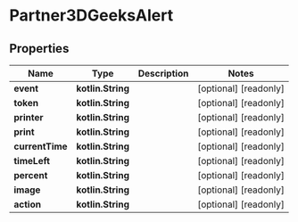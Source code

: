 
# Partner3DGeeksAlert

## Properties
Name | Type | Description | Notes
------------ | ------------- | ------------- | -------------
**event** | **kotlin.String** |  |  [optional] [readonly]
**token** | **kotlin.String** |  |  [optional] [readonly]
**printer** | **kotlin.String** |  |  [optional] [readonly]
**print** | **kotlin.String** |  |  [optional] [readonly]
**currentTime** | **kotlin.String** |  |  [optional] [readonly]
**timeLeft** | **kotlin.String** |  |  [optional] [readonly]
**percent** | **kotlin.String** |  |  [optional] [readonly]
**image** | **kotlin.String** |  |  [optional] [readonly]
**action** | **kotlin.String** |  |  [optional] [readonly]



